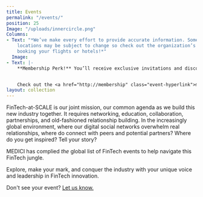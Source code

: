 ```yaml
---
title: Events
permalink: "/events/"
position: 25
Image: "/uploads/innercircle.png"
Columns:
- Text: "*We’ve make every effort to provide accurate information. Some dates and
    locations may be subject to change so check out the organization’s site before
    booking your flights or hotels!*"
  Image: 
- Text: |-
    **Membership Perk!** You’ll receive exclusive invitations and discounts for MEDICI events, including our partner events.


    Check out the <a href="http://membership" class="event-hyperlink">membership page</a> to see which plan is best for you.
layout: collection
---
```


FinTech-at-SCALE is our joint mission, our common agenda as we build this new industry together. It requires networking, education, collaboration, partnerships, and old-fashioned relationship building. In the increasingly global environment, where our digital social networks overwhelm real relationships, where do connect with peers and potential partners? Where do you get inspired? Tell your story?

MEDICI has complied *the* global list of FinTech events to help navigate this FinTech jungle.

Explore, make your mark, and conquer the industry with your unique voice and leadership in FinTech innovation.

Don't see your event? <a href="link" class="event-hyperlink">Let us know.</a>
